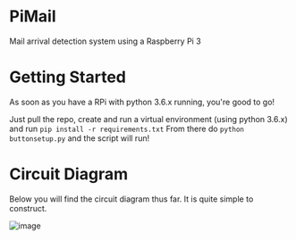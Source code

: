 # PiMail
Mail arrival detection system using a Raspberry Pi 3

# Getting Started
As soon as you have a RPi with python 3.6.x running, you're good to go!

Just pull the repo, create and run a virtual environment (using python 3.6.x) and run `pip install -r requirements.txt`
From there do `python buttonsetup.py` and the script will run!


# Circuit Diagram
Below you will find the circuit diagram thus far. It is quite simple to construct.

![image](https://i.imgur.com/TeU1PAT.png)
